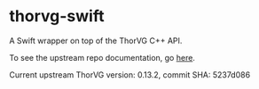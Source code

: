 # thorvg-swift
A Swift wrapper on top of the ThorVG C++ API.

To see the upstream repo documentation, go [here](https://github.com/thorvg/thorvg).

Current upstream ThorVG version: 0.13.2, commit SHA: 5237d086
